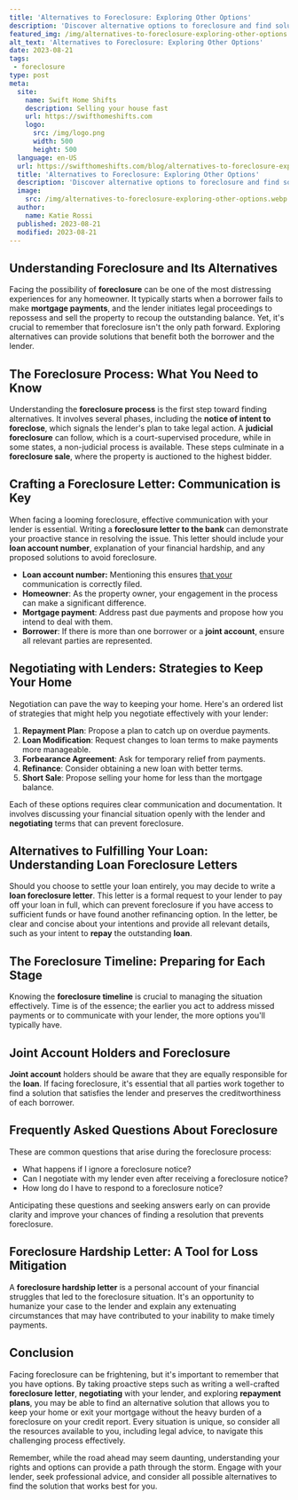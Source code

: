 ```yaml
---
title: 'Alternatives to Foreclosure: Exploring Other Options'
description: 'Discover alternative options to foreclosure and find solutions to save your home. A resourceful guide for those curious about avoiding foreclosure.'
featured_img: /img/alternatives-to-foreclosure-exploring-other-options.webp
alt_text: 'Alternatives to Foreclosure: Exploring Other Options'
date: 2023-08-21
tags:
 - foreclosure
type: post
meta:
  site:
    name: Swift Home Shifts
    description: Selling your house fast
    url: https://swifthomeshifts.com
    logo:
      src: /img/logo.png
      width: 500
      height: 500
  language: en-US
  url: https://swifthomeshifts.com/blog/alternatives-to-foreclosure-exploring-other-options
  title: 'Alternatives to Foreclosure: Exploring Other Options'
  description: 'Discover alternative options to foreclosure and find solutions to save your home. A resourceful guide for those curious about avoiding foreclosure.'
  image:
    src: /img/alternatives-to-foreclosure-exploring-other-options.webp
  author:
    name: Katie Rossi
  published: 2023-08-21
  modified: 2023-08-21
---
```



## Understanding Foreclosure and Its Alternatives

Facing the possibility of **foreclosure** can be one of the most distressing experiences for any homeowner. It typically starts when a borrower fails to make **mortgage payments**, and the lender initiates legal proceedings to repossess and sell the property to recoup the outstanding balance. Yet, it's crucial to remember that foreclosure isn't the only path forward. Exploring alternatives can provide solutions that benefit both the borrower and the lender.

## The Foreclosure Process: What You Need to Know

Understanding the **foreclosure process** is the first step toward finding alternatives. It involves several phases, including the **notice of intent to foreclose**, which signals the lender's plan to take legal action. A **judicial foreclosure** can follow, which is a court-supervised procedure, while in some states, a non-judicial process is available. These steps culminate in a **foreclosure sale**, where the property is auctioned to the highest bidder.

## Crafting a Foreclosure Letter: Communication is Key

When facing a looming foreclosure, effective communication with your lender is essential. Writing a **foreclosure letter to the bank** can demonstrate your proactive stance in resolving the issue. This letter should include your **loan account number**, explanation of your financial hardship, and any proposed solutions to avoid foreclosure.
  - **Loan account number:** Mentioning this ensures [that   your  ](https://swifthomeshifts.com/blog/foreclosure-and-credit-managing-long-term-impacts)communication is correctly filed.
  - **Homeowner**: As the property owner, your engagement in the process can make a significant difference.
  - **Mortgage payment**: Address past due payments and propose how you intend to deal with them.
  - **Borrower**: If there is more than one borrower or a **joint account**, ensure all relevant parties are represented.

## Negotiating with Lenders: Strategies to Keep Your Home

Negotiation can pave the way to keeping your home. Here's an ordered list of strategies that might help you negotiate effectively with your lender:

1. **Repayment Plan**: Propose a plan to catch up on overdue payments.
2. **Loan Modification**: Request changes to loan terms to make payments more manageable.
3. **Forbearance Agreement**: Ask for temporary relief from payments.
4. **Refinance**: Consider obtaining a new loan with better terms.
5. **Short Sale**: Propose selling your home for less than the mortgage balance.

Each of these options requires clear communication and documentation. It involves discussing your financial situation openly with the lender and **negotiating** terms that can prevent foreclosure.

## Alternatives to Fulfilling Your Loan: Understanding Loan Foreclosure Letters

Should you choose to settle your loan entirely, you may decide to write a **loan foreclosure letter**. This letter is a formal request to your lender to pay off your loan in full, which can prevent foreclosure if you have access to sufficient funds or have found another refinancing option. In the letter, be clear and concise about your intentions and provide all relevant details, such as your intent to **repay** the outstanding **loan**.

## The Foreclosure Timeline: Preparing for Each Stage

Knowing the **foreclosure timeline** is crucial to managing the situation effectively. Time is of the essence; the earlier you act to address missed payments or to communicate with your lender, the more options you'll typically have.

## Joint Account Holders and Foreclosure

**Joint account** holders should be aware that they are equally responsible for the **loan**. If facing foreclosure, it's essential that all parties work together to find a solution that satisfies the lender and preserves the creditworthiness of each borrower.

## Frequently Asked Questions About Foreclosure

These are common questions that arise during the foreclosure process:
  - What happens if I ignore a foreclosure notice?
  - Can I negotiate with my lender even after receiving a foreclosure notice?
  - How long do I have to respond to a foreclosure notice?

Anticipating these questions and seeking answers early on can provide clarity and improve your chances of finding a resolution that prevents foreclosure.

## Foreclosure Hardship Letter: A Tool for Loss Mitigation

A **foreclosure hardship letter** is a personal account of your financial struggles that led to the foreclosure situation. It's an opportunity to humanize your case to the lender and explain any extenuating circumstances that may have contributed to your inability to make timely payments.

## Conclusion

Facing foreclosure can be frightening, but it's important to remember that you have options. By taking proactive steps such as writing a well-crafted **foreclosure letter**, **negotiating** with your lender, and exploring **repayment plans**, you may be able to find an alternative solution that allows you to keep your home or exit your mortgage without the heavy burden of a foreclosure on your credit report. Every situation is unique, so consider all the resources available to you, including legal advice, to navigate this challenging process effectively.

Remember, while the road ahead may seem daunting, understanding your rights and options can provide a path through the storm. Engage with your lender, seek professional advice, and consider all possible alternatives to find the solution that works best for you.